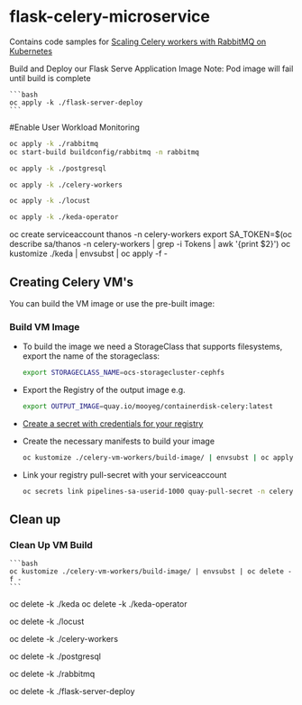 # flask-celery-microservice

Contains code samples for [Scaling Celery workers with RabbitMQ on Kubernetes](https://learnk8s.io/scaling-celery-rabbitmq-kubernetes)

Build and Deploy our Flask Serve Application Image
Note: Pod image will fail until build is complete 

    ```bash
    oc apply -k ./flask-server-deploy
    ```

#Enable User Workload Monitoring
```bash
oc apply -k ./rabbitmq
oc start-build buildconfig/rabbitmq -n rabbitmq
```

```bash
oc apply -k ./postgresql
```

```bash
oc apply -k ./celery-workers
```

```bash
oc apply -k ./locust
```

```bash
oc apply -k ./keda-operator
```

oc create serviceaccount thanos -n celery-workers
export SA_TOKEN=$(oc describe sa/thanos -n celery-workers | grep -i Tokens | awk '{print $2}')
oc kustomize ./keda | envsubst | oc apply -f -


## Creating Celery VM's
You can build the VM image or use the pre-built image:


### Build VM Image  
- To build the image we need a StorageClass that supports filesystems, export the name of the storageclass:

    ```bash
    export STORAGECLASS_NAME=ocs-storagecluster-cephfs
    ```

- Export the Registry of the output image e.g.

    ```bash
    export OUTPUT_IMAGE=quay.io/mooyeg/containerdisk-celery:latest
    ```

- [Create a secret with credentials for your registry](https://docs.openshift.com/container-platform/4.10/openshift_images/managing_images/using-image-pull-secrets.html#images-allow-pods-to-reference-images-from-secure-registries_using-image-pull-secrets)

- Create the necessary manifests to build your image

   ```bash
   oc kustomize ./celery-vm-workers/build-image/ | envsubst | oc apply -f -   
   ```

- Link your registry pull-secret with your serviceaccount 

    ```bash
    oc secrets link pipelines-sa-userid-1000 quay-pull-secret -n celery-workers --for=pull,mount    
    ```


## Clean up

### Clean Up VM Build
    ```bash
    oc kustomize ./celery-vm-workers/build-image/ | envsubst | oc delete -f - 
    ```


oc delete -k ./keda
oc delete -k ./keda-operator

oc delete -k ./locust

oc delete -k ./celery-workers

oc delete -k ./postgresql

oc delete -k ./rabbitmq

oc delete -k ./flask-server-deploy








